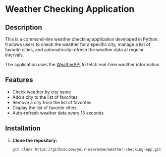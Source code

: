 # Weather Checking Application

## Description

This is a command-line weather checking application developed in Python. It allows users to check the weather for a specific city, manage a list of favorite cities, and automatically refresh the weather data at regular intervals.

The application uses the [WeatherAPI](https://www.weatherapi.com/) to fetch real-time weather information.

## Features

- Check weather by city name
- Add a city to the list of favorites
- Remove a city from the list of favorites
- Display the list of favorite cities
- Auto-refresh weather data every 15 seconds

## Installation

1. **Clone the repository:**

   ```bash
   git clone https://github.com/your-username/weather-checking-app.git
